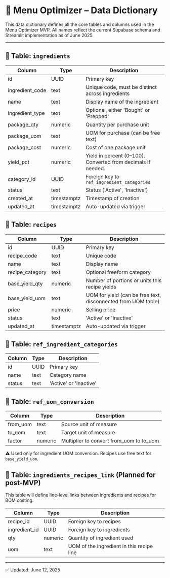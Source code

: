 # 📘 Menu Optimizer – Data Dictionary

This data dictionary defines all the core tables and columns used in the Menu Optimizer MVP. All names reflect the current Supabase schema and Streamlit implementation as of June 2025.

---

## 🧾 Table: `ingredients`

| Column           | Type        | Description                                                  |
| ---------------- | ----------- | ------------------------------------------------------------ |
| id               | UUID        | Primary key                                                  |
| ingredient\_code | text        | Unique code, must be distinct across ingredients             |
| name             | text        | Display name of the ingredient                               |
| ingredient\_type | text        | Optional, either 'Bought' or 'Prepped'                       |
| package\_qty     | numeric     | Quantity per purchase unit                                   |
| package\_uom     | text        | UOM for purchase (can be free text)                          |
| package\_cost    | numeric     | Cost of one package unit                                     |
| yield\_pct       | numeric     | Yield in percent (0–100). Converted from decimals if needed. |
| category\_id     | UUID        | Foreign key to `ref_ingredient_categories`                   |
| status           | text        | Status ('Active', 'Inactive')                                |
| created\_at      | timestamptz | Timestamp of creation                                        |
| updated\_at      | timestamptz | Auto-updated via trigger                                     |

## 🧾 Table: `recipes`

| Column           | Type        | Description                                                   |
| ---------------- | ----------- | ------------------------------------------------------------- |
| id               | UUID        | Primary key                                                   |
| recipe\_code     | text        | Unique code                                                   |
| name             | text        | Display name                                                  |
| recipe\_category | text        | Optional freeform category                                    |
| base\_yield\_qty | numeric     | Number of portions or units this recipe yields                |
| base\_yield\_uom | text        | UOM for yield (can be free text, disconnected from UOM table) |
| price            | numeric     | Selling price                                                 |
| status           | text        | 'Active' or 'Inactive'                                        |
| updated\_at      | timestamptz | Auto-updated via trigger                                      |

## 🧾 Table: `ref_ingredient_categories`

| Column | Type | Description            |
| ------ | ---- | ---------------------- |
| id     | UUID | Primary key            |
| name   | text | Category name          |
| status | text | 'Active' or 'Inactive' |

## 🧾 Table: `ref_uom_conversion`

| Column    | Type    | Description                                |
| --------- | ------- | ------------------------------------------ |
| from\_uom | text    | Source unit of measure                     |
| to\_uom   | text    | Target unit of measure                     |
| factor    | numeric | Multiplier to convert from\_uom to to\_uom |

⚠️ Used only for ingredient UOM conversion. Recipes use free text for `base_yield_uom`.

## 🧾 Table: `ingredients_recipes_link` (Planned for post-MVP)

This table will define line-level links between ingredients and recipes for BOM costing.

| Column         | Type    | Description                               |
| -------------- | ------- | ----------------------------------------- |
| recipe\_id     | UUID    | Foreign key to recipes                    |
| ingredient\_id | UUID    | Foreign key to ingredients                |
| qty            | numeric | Quantity of ingredient used               |
| uom            | text    | UOM of the ingredient in this recipe line |

---

✅ Updated: June 12, 2025
